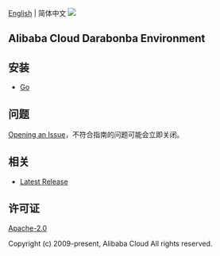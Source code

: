 [English](README.md) | 简体中文
![](https://aliyunsdk-pages.alicdn.com/icons/AlibabaCloud.svg)

## Alibaba Cloud Darabonba Environment

## 安装

- [Go](./golang/README-CN.md)

## 问题

[Opening an Issue](https://github.com/aliyun/darabonba-environment/issues/new)，不符合指南的问题可能会立即关闭。

## 相关

- [Latest Release](https://github.com/aliyun/darabonba-environment)

## 许可证

[Apache-2.0](http://www.apache.org/licenses/LICENSE-2.0)

Copyright (c) 2009-present, Alibaba Cloud All rights reserved.
